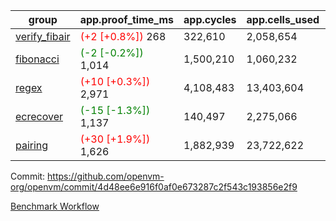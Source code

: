 | group | app.proof_time_ms | app.cycles | app.cells_used | leaf.proof_time_ms | leaf.cycles | leaf.cells_used |
| -- | -- | -- | -- | -- | -- | -- |
| [verify_fibair](https://github.com/openvm-org/openvm/blob/benchmark-results/benchmarks-pr/2095/verify_fibair-4d48ee6e916f0af0e673287c2f543c193856e2f9.md) |<span style='color: red'>(+2 [+0.8%])</span> 268 |  322,610 |  2,058,654 |- | - | - |
| [fibonacci](https://github.com/openvm-org/openvm/blob/benchmark-results/benchmarks-pr/2095/fibonacci-4d48ee6e916f0af0e673287c2f543c193856e2f9.md) |<span style='color: green'>(-2 [-0.2%])</span> 1,014 |  1,500,210 |  1,060,232 |- | - | - |
| [regex](https://github.com/openvm-org/openvm/blob/benchmark-results/benchmarks-pr/2095/regex-4d48ee6e916f0af0e673287c2f543c193856e2f9.md) |<span style='color: red'>(+10 [+0.3%])</span> 2,971 |  4,108,483 |  13,403,604 |- | - | - |
| [ecrecover](https://github.com/openvm-org/openvm/blob/benchmark-results/benchmarks-pr/2095/ecrecover-4d48ee6e916f0af0e673287c2f543c193856e2f9.md) |<span style='color: green'>(-15 [-1.3%])</span> 1,137 |  140,497 |  2,275,066 |- | - | - |
| [pairing](https://github.com/openvm-org/openvm/blob/benchmark-results/benchmarks-pr/2095/pairing-4d48ee6e916f0af0e673287c2f543c193856e2f9.md) |<span style='color: red'>(+30 [+1.9%])</span> 1,626 |  1,882,939 |  23,722,622 |- | - | - |


Commit: https://github.com/openvm-org/openvm/commit/4d48ee6e916f0af0e673287c2f543c193856e2f9

[Benchmark Workflow](https://github.com/openvm-org/openvm/actions/runs/17304214307)
